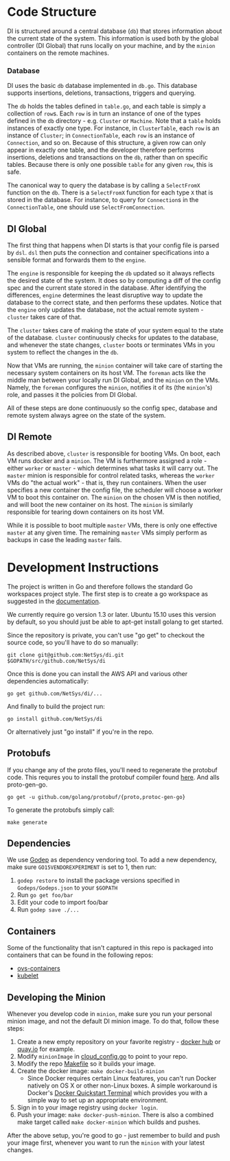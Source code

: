 # Code Structure
DI is structured around a central database (`db`) that stores information about the current state of the system. This information is used both by the global controller (DI Global) that runs locally on your machine, and by the `minion` containers on the remote machines.

### Database
DI uses the basic `db` database implemented in `db.go`. This database supports insertions, deletions, transactions, triggers and querying.

The `db` holds the tables defined in `table.go`, and each table is simply a collection of `row`s. Each `row` is in turn an instance of one of the types defined in the `db` directory - e.g. `Cluster` or `Machine`. Note that a `table` holds instances of exactly one type. For instance, in `ClusterTable`, each `row` is an instance of `Cluster`; in `ConnectionTable`, each `row` is an instance of `Connection`, and so on. Because of this structure, a given row can only appear in exactly one table, and the developer therefore performs insertions, deletions and transactions on the `db`, rather than on specific tables. Because there is only one possible `table` for any given `row`, this is safe.

The canonical way to query the database is by calling a `SelectFromX` function on the `db`. There is a `SelectFromX` function for each type `X` that is stored in the database. For instance, to query for `Connection`s in the `ConnectionTable`, one should use `SelectFromConnection`.

## DI Global

The first thing that happens when DI starts is that your config file is parsed by `dsl`. `dsl` then puts the connection and container specifications into a sensible format and forwards them to the `engine`.

The `engine` is responsible for keeping the `db` updated so it always reflects the desired state of the system. It does so by computing a diff of the config spec and the current state stored in the database. After identifying the differences, `engine` determines the least disruptive way to update the database to the correct state, and then performs these updates. Notice that the `engine` only updates the database, not the actual remote system - `cluster` takes care of that.

The `cluster` takes care of making the state of your system equal to the state of the database. `cluster` continuously checks for updates to the database, and whenever the state changes, `cluster` boots or terminates VMs in you system to reflect the changes in the `db`.

Now that VMs are running, the `minion` container will take care of starting the necessary system containers on its host VM. The `foreman` acts like the middle man between your locally run DI Global, and the `minion` on the VMs. Namely, the `foreman` configures the `minion`, notifies it of its (the `minion`'s) role, and passes it the policies from DI Global.

All of these steps are done continuously so the config spec, database and remote system always agree on the state of the system.

## DI Remote

As described above, `cluster` is responsible for booting VMs. On boot, each VM runs docker and a `minion`. The VM is furthermore assigned a role - either `worker` or `master` - which determines what tasks it will carry out. The `master` minion is responsible for control related tasks, whereas the `worker` VMs do "the actual work" - that is, they run containers. When the user specifies a new container the config file, the scheduler will choose a worker VM to boot this container on. The `minion` on the chosen VM is then notified, and will boot the new container on its host. The `minion` is similarly responsible for tearing down containers on its host VM.

While it is possible to boot multiple `master` VMs, there is only one effective `master` at any given time. The remaining `master` VMs simply perform as backups in case the leading `master` fails.

# Development Instructions

The project is written in Go and therefore follows the standard Go
workspaces project style.  The first step is to create a go workspace as
suggested in the [documentation](https://golang.org/doc/code.html).

We currently require go version 1.3 or later.  Ubuntu 15.10 uses this version
by default, so you should just be able to apt-get install golang to get
started.

Since the repository is private, you can't use "go get" to checkout the source
code, so you'll have to do so manually:

    git clone git@github.com:NetSys/di.git $GOPATH/src/github.com/NetSys/di

Once this is done you can install the AWS API and various other dependencies
automatically:

    go get github.com/NetSys/di/...

And finally to build the project run:

    go install github.com/NetSys/di

Or alternatively just "go install" if you're in the repo.

## Protobufs
If you change any of the proto files, you'll need to regenerate the protobuf
code.  This requres you to install the protobuf compiler found
[here](https://developers.google.com/protocol-buffers/).  And alls
proto-gen-go.

    go get -u github.com/golang/protobuf/{proto,protoc-gen-go}

To generate the protobufs simply call:

    make generate

## Dependencies
We use [Godep](https://github.com/tools/godep) as dependency vendoring tool. To add a
new dependency, make sure `GO15VENDOREXPERIMENT` is set to 1, then run:

1. `godep restore` to install the package versions specified in `Godeps/Godeps.json` to your `$GOPATH`
2. Run `go get foo/bar`
3. Edit your code to import foo/bar
4. Run `godep save ./...`

## Containers
Some of the functionality that isn't captured in this repo is packaged into
containers that can be found in the following repos:

* [ovs-containers](https://github.com/NetSys/ovs-containers)
* [kubelet](https://github.com/NetSys/di-kubelet)

## Developing the Minion
Whenever you develop code in `minion`, make sure you run your personal minion
image, and not the default DI minion image.
To do that, follow these steps:

1. Create a new empty repository on your favorite registry -
[docker hub](https://hub.docker.com/) or [quay.io](https://quay.io/) for
example.
2. Modify `minionImage` in [cloud_config.go](provider/cloud_config.go) to point to your repo.
3. Modify the repo [Makefile](Makefile) so it builds your image.
4. Create the docker image: `make docker-build-minion`
   * Since Docker requires certain Linux features, you can't run Docker
   natively on OS X or other non-Linux boxes. A simple workaround is Docker's
   [Docker Quickstart Terminal](https://docs.docker.com/mac/step_one/) which
   provides you with a simple way to set up an appropriate environment.
5. Sign in to your image registry using `docker login`.
6. Push your image: `make docker-push-minion`. There is also a combined
make target called `make docker-minion` which builds and pushes.

After the above setup, you're good to go - just remember to build and push your
image first, whenever you want to run the `minion` with your latest changes.
